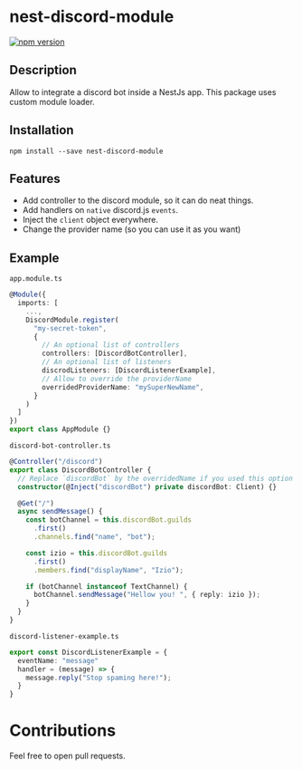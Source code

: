 # nest-discord-module

[![npm version](https://badge.fury.io/js/nest-discord-module.svg)](https://badge.fury.io/js/nest-discord-module)

## Description

Allow to integrate a discord bot inside a NestJs app. This package uses custom module loader.

## Installation

`npm install --save nest-discord-module`

## Features

- Add controller to the discord module, so it can do neat things.
- Add handlers on `native` discord.js `events`.
- Inject the `client` object everywhere.
- Change the provider name (so you can use it as you want)

## Example

`app.module.ts`

```ts
@Module({
  imports: [
    ...,
    DiscordModule.register(
      "my-secret-token",
      {
        // An optional list of controllers
        controllers: [DiscordBotController],
        // An optional list of listeners
        discrodListeners: [DiscordListenerExample],
        // Allow to override the providerName
        overridedProviderName: "mySuperNewName",
      }
    )
  ]
})
export class AppModule {}
```

`discord-bot-controller.ts`

```ts
@Controller("/discord")
export class DiscordBotController {
  // Replace `discordBot` by the overridedName if you used this option
  constructor(@Inject("discordBot") private discordBot: Client) {}

  @Get("/")
  async sendMessage() {
    const botChannel = this.discordBot.guilds
      .first()
      .channels.find("name", "bot");

    const izio = this.discordBot.guilds
      .first()
      .members.find("displayName", "Izio");

    if (botChannel instanceof TextChannel) {
      botChannel.sendMessage("Hellow you! ", { reply: izio });
    }
  }
}
```

`discord-listener-example.ts`

```ts
export const DiscordListenerExample = {
  eventName: "message"
  handler = (message) => {
    message.reply("Stop spaming here!");
  }
}
```

# Contributions

Feel free to open pull requests.
